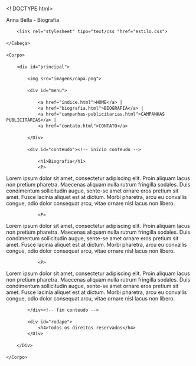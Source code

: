 <! DOCTYPE html>
<Html>
	<Cabeça>
		<título>Anna Bella - Biografia</título>
		<meta charset="utf-8">

		<link rel="stylesheet" tipo="text/css "href="estilo.css">

	</Cabeça>

	<Corpo>

		<div id="principal">

			<img src="imagens/capa.png">

			<div id="menu">

				<a href="índice.html">HOME</a> | 
				<a href="biografia.html">BIOGRAFIA</a> | 
				<a href="campanhas-publicitarias.html">CAMPANHAS PUBLICITÁRIAS</a> | 
				<a href="contato.html">CONTATO</a> 

			</Div>

			<div id="conteudo"><!-- inicio conteudo -->

				<h1>Biografia</h1>
				<P>
 Lorem ipsum dolor sit amet, consectetur adipiscing elit. Proin aliquam lacus non pretium pharetra. Maecenas aliquam nulla rutrum fringilla sodales. Duis condimentum sollicitudin augue, sente-se amet ornare eros pretium sit amet. Fusce lacinia aliquet est at dictum. Morbi pharetra, arcu eu convallis congue, odio dolor consequat arcu, vitae ornare nisl lacus non libero.
				</P>

				<P>
 Lorem ipsum dolor sit amet, consectetur adipiscing elit. Proin aliquam lacus non pretium pharetra. Maecenas aliquam nulla rutrum fringilla sodales. Duis condimentum sollicitudin augue, sente-se amet ornare eros pretium sit amet. Fusce lacinia aliquet est at dictum. Morbi pharetra, arcu eu convallis congue, odio dolor consequat arcu, vitae ornare nisl lacus non libero.
				</P>

				<P>
 Lorem ipsum dolor sit amet, consectetur adipiscing elit. Proin aliquam lacus non pretium pharetra. Maecenas aliquam nulla rutrum fringilla sodales. Duis condimentum sollicitudin augue, sente-se amet ornare eros pretium sit amet. Fusce lacinia aliquet est at dictum. Morbi pharetra, arcu eu convallis congue, odio dolor consequat arcu, vitae ornare nisl lacus non libero.
				</P>

			</div><!-- fim conteudo -->

			<div id="rodape">
				<h4>Todos os direitos reservados</h4>
			</Div>

		</Div>

	</Corpo>

</Html> 
